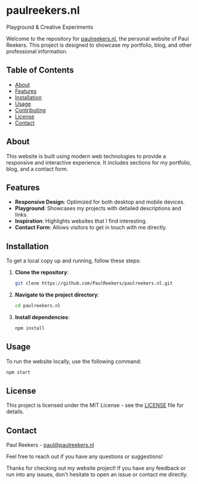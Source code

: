 # paulreekers.nl
Playground &amp; Creative Experiments

Welcome to the repository for [paulreekers.nl](https://paulreekers.nl), the personal website of Paul Reekers. This project is designed to showcase my portfolio, blog, and other professional information.

## Table of Contents

- [About](#about)
- [Features](#features)
- [Installation](#installation)
- [Usage](#usage)
- [Contributing](#contributing)
- [License](#license)
- [Contact](#contact)

## About

This website is built using modern web technologies to provide a responsive and interactive experience. It includes sections for my portfolio, blog, and a contact form.

## Features

- **Responsive Design**: Optimized for both desktop and mobile devices.
- **Playground**: Showcases my projects with detailed descriptions and links.
- **Inspiration**: Highlights websites that I find interesting.
- **Contact Form**: Allows visitors to get in touch with me directly.

## Installation

To get a local copy up and running, follow these steps:

1. **Clone the repository**:
    ```sh
    git clone https://github.com/PaulReekers/paulreekers.nl.git
    ```
2. **Navigate to the project directory**:
    ```sh
    cd paulreekers.nl
    ```
3. **Install dependencies**:
    ```sh
    npm install
    ```

## Usage

To run the website locally, use the following command:

```sh
npm start
```

## License

This project is licensed under the MIT License - see the [LICENSE](LICENSE) file for details.

## Contact

Paul Reekers - [paul@paulreekers.nl](mailto:paul@paulreekers.nl)

Feel free to reach out if you have any questions or suggestions!

Thanks for checking out my website project! If you have any feedback or run into any issues, don't hesitate to open an issue or contact me directly.
